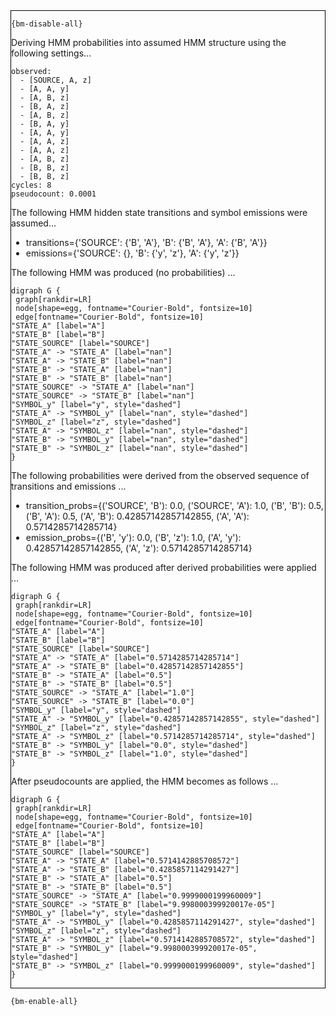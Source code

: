 <div style="border:1px solid black;">

`{bm-disable-all}`

Deriving HMM probabilities into assumed HMM structure using the following settings...

```
observed:
  - [SOURCE, A, z]
  - [A, A, y]
  - [A, B, z]
  - [B, A, z]
  - [A, B, z]
  - [B, A, y]
  - [A, A, y]
  - [A, A, z]
  - [A, A, z]
  - [A, B, z]
  - [B, B, z]
  - [B, B, z]
cycles: 8
pseudocount: 0.0001

```

The following HMM hidden state transitions and symbol emissions were assumed...

 * transitions={'SOURCE': {'B', 'A'}, 'B': {'B', 'A'}, 'A': {'B', 'A'}}
 * emissions={'SOURCE': {}, 'B': {'y', 'z'}, 'A': {'y', 'z'}}

The following HMM was produced (no probabilities) ...

```{dot}
digraph G {
 graph[rankdir=LR]
 node[shape=egg, fontname="Courier-Bold", fontsize=10]
 edge[fontname="Courier-Bold", fontsize=10]
"STATE_A" [label="A"]
"STATE_B" [label="B"]
"STATE_SOURCE" [label="SOURCE"]
"STATE_A" -> "STATE_A" [label="nan"]
"STATE_A" -> "STATE_B" [label="nan"]
"STATE_B" -> "STATE_A" [label="nan"]
"STATE_B" -> "STATE_B" [label="nan"]
"STATE_SOURCE" -> "STATE_A" [label="nan"]
"STATE_SOURCE" -> "STATE_B" [label="nan"]
"SYMBOL_y" [label="y", style="dashed"]
"STATE_A" -> "SYMBOL_y" [label="nan", style="dashed"]
"SYMBOL_z" [label="z", style="dashed"]
"STATE_A" -> "SYMBOL_z" [label="nan", style="dashed"]
"STATE_B" -> "SYMBOL_y" [label="nan", style="dashed"]
"STATE_B" -> "SYMBOL_z" [label="nan", style="dashed"]
}
```

The following probabilities were derived from the observed sequence of transitions and emissions ...

 * transition_probs={('SOURCE', 'B'): 0.0, ('SOURCE', 'A'): 1.0, ('B', 'B'): 0.5, ('B', 'A'): 0.5, ('A', 'B'): 0.42857142857142855, ('A', 'A'): 0.5714285714285714}
 * emission_probs={('B', 'y'): 0.0, ('B', 'z'): 1.0, ('A', 'y'): 0.42857142857142855, ('A', 'z'): 0.5714285714285714}

The following HMM was produced after derived probabilities were applied ...

```{dot}
digraph G {
 graph[rankdir=LR]
 node[shape=egg, fontname="Courier-Bold", fontsize=10]
 edge[fontname="Courier-Bold", fontsize=10]
"STATE_A" [label="A"]
"STATE_B" [label="B"]
"STATE_SOURCE" [label="SOURCE"]
"STATE_A" -> "STATE_A" [label="0.5714285714285714"]
"STATE_A" -> "STATE_B" [label="0.42857142857142855"]
"STATE_B" -> "STATE_A" [label="0.5"]
"STATE_B" -> "STATE_B" [label="0.5"]
"STATE_SOURCE" -> "STATE_A" [label="1.0"]
"STATE_SOURCE" -> "STATE_B" [label="0.0"]
"SYMBOL_y" [label="y", style="dashed"]
"STATE_A" -> "SYMBOL_y" [label="0.42857142857142855", style="dashed"]
"SYMBOL_z" [label="z", style="dashed"]
"STATE_A" -> "SYMBOL_z" [label="0.5714285714285714", style="dashed"]
"STATE_B" -> "SYMBOL_y" [label="0.0", style="dashed"]
"STATE_B" -> "SYMBOL_z" [label="1.0", style="dashed"]
}
```

After pseudocounts are applied, the HMM becomes as follows ...

```{dot}
digraph G {
 graph[rankdir=LR]
 node[shape=egg, fontname="Courier-Bold", fontsize=10]
 edge[fontname="Courier-Bold", fontsize=10]
"STATE_A" [label="A"]
"STATE_B" [label="B"]
"STATE_SOURCE" [label="SOURCE"]
"STATE_A" -> "STATE_A" [label="0.5714142885708572"]
"STATE_A" -> "STATE_B" [label="0.4285857114291427"]
"STATE_B" -> "STATE_A" [label="0.5"]
"STATE_B" -> "STATE_B" [label="0.5"]
"STATE_SOURCE" -> "STATE_A" [label="0.9999000199960009"]
"STATE_SOURCE" -> "STATE_B" [label="9.998000399920017e-05"]
"SYMBOL_y" [label="y", style="dashed"]
"STATE_A" -> "SYMBOL_y" [label="0.4285857114291427", style="dashed"]
"SYMBOL_z" [label="z", style="dashed"]
"STATE_A" -> "SYMBOL_z" [label="0.5714142885708572", style="dashed"]
"STATE_B" -> "SYMBOL_y" [label="9.998000399920017e-05", style="dashed"]
"STATE_B" -> "SYMBOL_z" [label="0.9999000199960009", style="dashed"]
}
```

</div>

`{bm-enable-all}`


